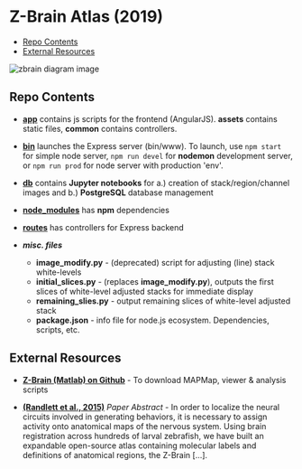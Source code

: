 # Z-Brain Atlas (2019)

- [Repo Contents](#repo-contents)
- [External Resources](#external-resources)

![zbrain diagram image](https://github.com/OnyekaN/Z-Brain-2/blob/master/app/assets/images/FrontPageImage.jpg)

## Repo Contents

- [**app**](https://github.com/OnyekaN/Z-Brain-2/tree/master/app)
contains js scripts for the frontend (AngularJS). **assets** contains static files, **common** contains controllers.

- [**bin**](https://github.com/OnyekaN/Z-Brain-2/tree/master/bin) launches the Express server (bin/www).  To launch, use `npm start` for simple node server, `npm run devel` for **nodemon** development server, or `npm run prod` for node server with production 'env'.

- [**db**](https://github.com/OnyekaN/Z-Brain-2/tree/master/db) contains **Jupyter notebooks** for a.) creation of stack/region/channel images and  b.) **PostgreSQL** database management

- [**node_modules**](https://github.com/OnyekaN/Z-Brain-2/tree/master/node_modules) has **npm** dependencies

- [**routes**](https://github.com/OnyekaN/Z-Brain-2/tree/master/routes) has controllers for Express backend

- **_misc. files_**
    - **image_modify.py** - (deprecated) script for adjusting (line) stack white-levels
    - **initial_slices.py** - (replaces **image_modify.py**), outputs the first slices of white-level adjusted stacks for immediate display
    - **remaining_slies.py** - output remaining slices of white-level adjusted stack
    - **package.json** - info file for node.js ecosystem. Dependencies, scripts, etc.


## External Resources

- [**Z-Brain (Matlab) on Github**](https://github.com/owenrandlett/Z-Brain) - To download MAPMap, viewer & analysis scripts

- [**(Randlett et al., 2015)**](http://www.nature.com/nmeth/journal/v12/n11/abs/nmeth.3581.html) *Paper Abstract* - In order to localize the neural circuits involved in generating behaviors, it is necessary to assign activity onto anatomical maps of the nervous system. Using brain registration across hundreds of larval zebrafish, we have built an expandable open-source atlas containing molecular labels and definitions of anatomical regions, the Z-Brain [...].



